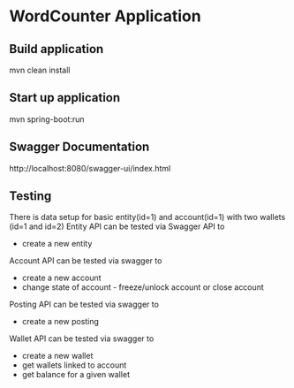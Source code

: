 # WordCounter Application

## Build application
mvn clean install

## Start up application
mvn spring-boot:run

## Swagger Documentation
http://localhost:8080/swagger-ui/index.html

## Testing
There is data setup for basic entity(id=1) and account(id=1) with two wallets (id=1 and id=2)
Entity API can be tested via Swagger API to
* create a new entity

Account API can be tested via swagger to 
* create a new account 
* change state of account - freeze/unlock account or close account

Posting API can be tested via swagger to
* create a new posting

Wallet API can be tested via swagger to
* create a new wallet
* get wallets linked to account
* get balance for a given wallet


